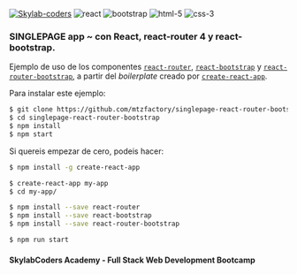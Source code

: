 [![Skylab-coders](https://mtzfactory.github.io/logos/png/skylab-coders.png)](http://www.skylabcoders.com/)
![react](https://mtzfactory.github.io/logos/png/react.png)
![bootstrap](https://mtzfactory.github.io/logos/png/bootstrap.png)
![html-5](https://mtzfactory.github.io/logos/png/html-5.png)
![css-3](https://mtzfactory.github.io/logos/png/css-3.png)

### SINGLEPAGE app ~ con React, react-router 4 y react-bootstrap.

Ejemplo de uso de los componentes [```react-router```][react-router-4], [```react-bootstrap```][react-bootstrap] y [```react-router-bootstrap```][react-router-bootsrap], a partir del _boilerplate_ creado por [```create-react-app```][create-react-app].

Para instalar este ejemplo:

```bash
$ git clone https://github.com/mtzfactory/singlepage-react-router-bootstrap.git
$ cd singlepage-react-router-bootstrap
$ npm install
$ npm start
```

Si quereis empezar de cero, podeis hacer:

```bash
$ npm install -g create-react-app

$ create-react-app my-app
$ cd my-app/

$ npm install --save react-router
$ npm install --save react-bootstrap
$ npm install --save react-router-bootstrap

$ npm run start

```

#### SkylabCoders Academy - Full Stack Web Development Bootcamp

[create-react-app]: https://github.com/facebookincubator/create-react-app
[react-router-4]: https://github.com/ReactTraining/react-router/tree/master/packages/react-router
[react-bootstrap]: https://react-bootstrap.github.io/
[react-router-bootsrap]: https://github.com/react-bootstrap/react-router-bootstrap
